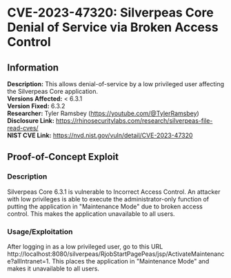 # CVE-2023-47320: Silverpeas Core Denial of Service via Broken Access Control

## Information
**Description:** This allows denial-of-service by a low privileged user affecting the Silverpeas Core application. <br>
**Versions Affected:** < 6.3.1 <br> 
**Version Fixed:** 6.3.2  <br> 
**Researcher:** Tyler Ramsbey (https://youtube.com/@TylerRamsbey)  
**Disclosure Link:** https://rhinosecuritylabs.com/research/silverpeas-file-read-cves/  
**NIST CVE Link:** https://nvd.nist.gov/vuln/detail/CVE-2023-47320  

## Proof-of-Concept Exploit
### Description
Silverpeas Core 6.3.1 is vulnerable to Incorrect Access Control. An attacker with low privileges is able to execute the administrator-only function of putting the application in "Maintenance Mode" due to broken access control. This makes the application unavailable to all users. 

### Usage/Exploitation
After logging in as a low privileged user, go to this URL http://localhost:8080/silverpeas/RjobStartPagePeas/jsp/ActivateMaintenance?allIntranet=1. This places the application in "Maintenance Mode" and makes it unavailable to all users. 
